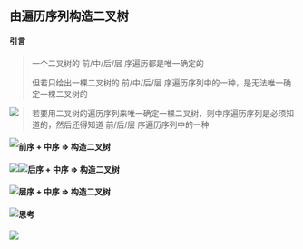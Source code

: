 ## 由遍历序列构造二叉树

#### 引言

> 一个二叉树的 前/中/后/层 序遍历都是唯一确定的
>
> 但若只给出一棵二叉树的 前/中/后/层 序遍历序列中的一种，是无法唯一确定一棵二叉树的

<img src='https://gitee.com/pj-l/imgs-1/raw/master/screenShot/image-20211108162456613.png' style='float: left;'></img>

> 若要用二叉树的遍历序列来唯一确定一棵二叉树，则中序遍历序列是必须知道的，然后还得知道 前/后/层 序遍历序列中的一种

<img src='https://gitee.com/pj-l/imgs-1/raw/master/screenShot/image-20211108163819610.png' style='float: left;'></img>

#### 前序 + 中序 => 构造二叉树

<img src='https://gitee.com/pj-l/imgs-1/raw/master/screenShot/image-20211108165639507.png' style='float: left;'></img>

<img src='https://gitee.com/pj-l/imgs-1/raw/master/screenShot/image-20211108170839449.png' style='float: left;'></img>

#### 后序 + 中序 => 构造二叉树

<img src='https://gitee.com/pj-l/imgs-1/raw/master/screenShot/image-20211108171648383.png' style='float: left;'></img>

#### 层序 + 中序 => 构造二叉树

<img src='https://gitee.com/pj-l/imgs-1/raw/master/screenShot/image-20211108173007859.png' style='float: left;'></img>

#### 思考

<img src='https://gitee.com/pj-l/imgs-1/raw/master/screenShot/image-20211108173326931.png' style='float: left;'></img>
